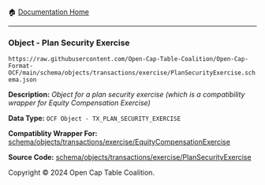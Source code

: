 :house: [Documentation Home](../../../../../README.md)

---

### Object - Plan Security Exercise

`https://raw.githubusercontent.com/Open-Cap-Table-Coalition/Open-Cap-Format-OCF/main/schema/objects/transactions/exercise/PlanSecurityExercise.schema.json`

  **Description:** _Object for a plan security exercise (which is a compatibility wrapper for Equity Compensation Exercise)_
  
  **Data Type:** `OCF Object - TX_PLAN_SECURITY_EXERCISE`
  
  **Compatiblity Wrapper For:** [schema/objects/transactions/exercise/EquityCompensationExercise](./EquityCompensationExercise.md)
  
  **Source Code:** [schema/objects/transactions/exercise/PlanSecurityExercise](../../../../../../schema/objects/transactions/exercise/PlanSecurityExercise.schema.json)

Copyright © 2024 Open Cap Table Coalition.
